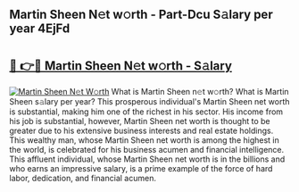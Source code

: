 ## Martin Sheen N𝚎t w𝚘rth - Part-Dcu S𝚊lary per year 4EjFd

# <h2><a href="http://gc38y15.nevu.top/?p=Martin+Sheen">🔗 👉🔴 Martin Sheen N𝚎t w𝚘rth - S𝚊lary</a></h2>

[![Martin Sheen N𝚎t W𝚘rth](https://i.imgur.com/Oavwk0R.jpeg)](http://gc38y15.nevu.top/?p=Martin+Sheen)
What is Martin Sheen n𝚎t w𝚘rth? What is Martin Sheen s𝚊lary per year?
This prosperous individual's Martin Sheen net worth is substantial, making him one of the richest in his sector. His income from his job is substantial, however, Martin Sheen net worth is thought to be greater due to his extensive business interests and real estate holdings. This wealthy man, whose Martin Sheen net worth is among the highest in the world, is celebrated for his business acumen and financial intelligence. This affluent individual, whose Martin Sheen net worth is in the billions and who earns an impressive salary, is a prime example of the force of hard labor, dedication, and financial acumen.

